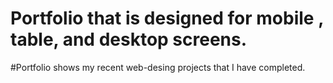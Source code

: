 # Portfolio that is designed for mobile , table, and desktop screens.
#Portfolio shows my recent web-desing projects that I have completed.
